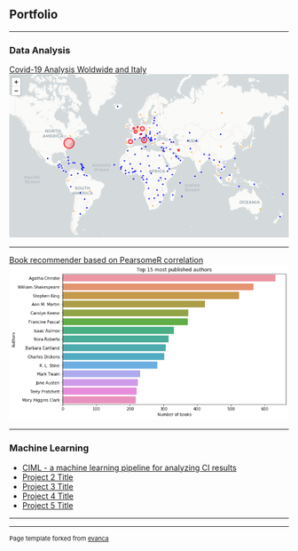 ## Portfolio

---

### Data Analysis 

[Covid-19 Analysis Woldwide and Italy](https://nbviewer.jupyter.org/github/kwulffert/covid-19-analysis/blob/master/Covid-19%20Analysis.ipynb)
<img src="images/map.png?raw=true"/>

---
[Book recommender based on PearsomeR correlation](/pdf/sample_presentation.pdf)
<img src="images/books.png?raw=true"/>

---

### Machine Learning

- [CIML - a machine learning pipeline for analyzing CI results](http://example.com/)
- [Project 2 Title](http://example.com/)
- [Project 3 Title](http://example.com/)
- [Project 4 Title](http://example.com/)
- [Project 5 Title](http://example.com/)

---




---
<p style="font-size:11px">Page template forked from <a href="https://github.com/evanca/quick-portfolio">evanca</a></p>
<!-- Remove above link if you don't want to attibute -->
